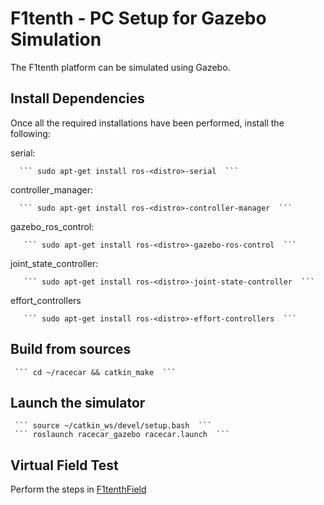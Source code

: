 # F1tenth - PC Setup for Gazebo Simulation

The F1tenth platform can be simulated using Gazebo. 

## Install Dependencies

Once all the required installations have been performed, install the following:

serial:

      ``` sudo apt-get install ros-<distro>-serial  ```
controller_manager:

      ``` sudo apt-get install ros-<distro>-controller-manager  ```
gazebo_ros_control:

       ``` sudo apt-get install ros-<distro>-gazebo-ros-control  ```
joint_state_controller:

       ``` sudo apt-get install ros-<distro>-joint-state-controller  ```
effort_controllers

       ``` sudo apt-get install ros-<distro>-effort-controllers  ```

## Build from sources 
	 ``` cd ~/racecar && catkin_make  ```

## Launch the simulator 
	 ``` source ~/catkin_ws/devel/setup.bash  ```
	 ``` roslaunch racecar_gazebo racecar.launch  ```
	 
## Virtual Field Test

Perform the steps in [F1tenthField](https://github.com/BU-DEPEND-Lab/Racecar/tree/master/F1tenth-Field)
